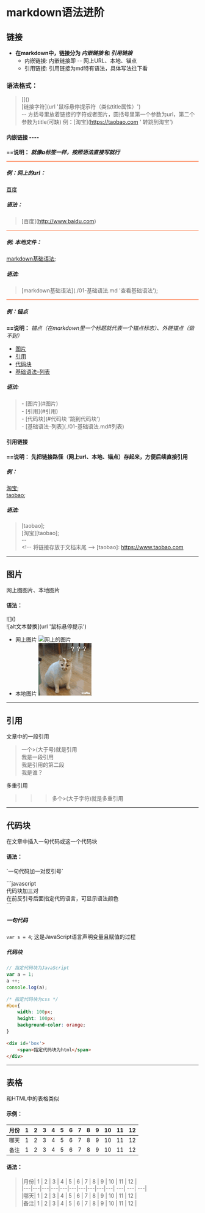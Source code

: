 # markdown语法进阶

## 链接
- **在markdown中，链接分为 *内嵌链接* 和 *引用链接***
    - 内嵌链接: 内嵌链接即 -- 网上URL、本地、锚点
    - 引用链接: 引用链接为md特有语法，具体写法往下看

### 语法格式：

>\[]()  
 \[链接字符](url '鼠标悬停提示符（类似title属性）')   
 -- 方括号里放着链接的字符或者图片，圆括号里第一个参数为url，第二个参数为title(可缺)
 例：\[淘宝](https://taobao.com ' 转跳到淘宝')

#### 内嵌链接 ----

==**说明：** ***就像a标签一样，按照语法直接写就行***

<div style="border-top:1px solid orangered"></div>

##### 例：网上的url：
[百度](http://www.baidu.com)  

##### 语法：
> \[百度](http://www.baidu.com)

<div style="border-top:1px solid orangered"></div>

##### 例: 本地文件：
[markdown基础语法](./01-基础语法.md '查看基础语法');

##### 语法:
> \[markdown基础语法](./01-基础语法.md '查看基础语法');

<div style="border-top:1px solid orangered"></div>

##### 例：锚点
**==说明：** *锚点（在markdown里一个标题就代表一个锚点标志）、外链锚点（做不到）*
- [图片](#图片)
- [引用](#引用)
- [代码块](#代码块 '跳到代码块')
- [基础语法-列表](./01-基础语法.md#列表)

##### 语法:
> \- \[图片](#图片)  
  \- \[引用](#引用)  
  \- \[代码块](#代码块 '跳到代码块')  
  \- \[基础语法-列表](./01-基础语法.md#列表)

#### 引用链接
**==说明：** **先把链接路径（网上url、本地、锚点）存起来，方便后续直接引用**

##### 例：
[淘宝][taobao];    
[taobao];

##### 语法:
> \[taobao];  
 \[淘宝]\[taobao];  
 --  
 \<!-- 将链接存放于文档末尾 --> 
 \[taobao]: https://www.taobao.com

---

## 图片
网上图图片、本地图片
#### 语法：
\!\[]()  
!\[alt文本替换](url '鼠标悬停提示')
- 网上图片
![网上的图片](https://www.baidu.com/img/bd_logo1.png?where=super '百度图片')
- 本地图片
![本地图片](./images/11.gif '这是一只猫')

---

## 引用
文章中的一段引用

> 一个>(大于号)就是引用  
我是一段引用  
我是引用的第二段  
我是谁？

多重引用

>>> 多个>(大于字符)就是多重引用

---

## 代码块
在文章中插入一句代码或这一个代码块

#### 语法：
\`一句代码加一对反引号\`  

\`\`\`javascript  
代码块加三对  
在前反引号后面指定代码语言，可显示语法颜色  
\`\`\`
##### 一句代码

`var s = 4`; 这是JavaScript语言声明变量且赋值的过程

##### 代码块
```javascript
// 指定代码块为JavaScript
var a = 1;
a ++;
console.log(a);
```
```css
/* 指定代码块为css */
#box{
    width: 100px;
    height: 100px;
    background-color: orange;
}
```
```html
<div id='box'>
    <span>指定代码块为html</span>
</div>
```

---

## 表格

和HTML中的表格类似

#### 示例：

|月份| 1 | 2 | 3 | 4 | 5 | 6 | 7 | 8 | 9 | 10 | 11 | 12 |
|---|---|---|---|---|---|---|---|---|---| ---| ---| ---|
|哪天| 1 | 2 | 3 | 4 | 5 | 6 | 7 | 8 | 9 | 10 | 11 | 12 |
|备注| 1 | 2 | 3 | 4 | 5 | 6 | 7 | 8 | 9 | 10 | 11 | 12 |

#### 语法：

>|月份| 1 | 2 | 3 | 4 | 5 | 6 | 7 | 8 | 9 | 10 | 11 | 12 |  
 |---|---|---|---|---|---|---|---|---|---| ---| ---| ---|  
 |哪天| 1 | 2 | 3 | 4 | 5 | 6 | 7 | 8 | 9 | 10 | 11 | 12 |  
 |备注| 1 | 2 | 3 | 4 | 5 | 6 | 7 | 8 | 9 | 10 | 11 | 12 |



<!-- 下面是链接地址 -->
[taobao]: https://www.taobao.com

